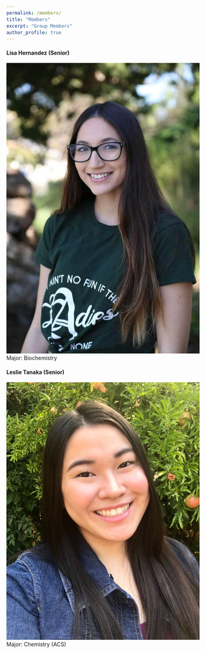 ```yaml
---
permalink: /members/
title: "Members"
excerpt: "Group Members"
author_profile: true
---
```



#### Lisa Hernandez (Senior)
![Lisa Hernandez](/images/LisaHernandez.jpg)
Major: Biochemistry

#### Leslie Tanaka (Senior)
![Leslie Tanaka](/images/LeslieTanaka.jpg)
Major: Chemistry (ACS)